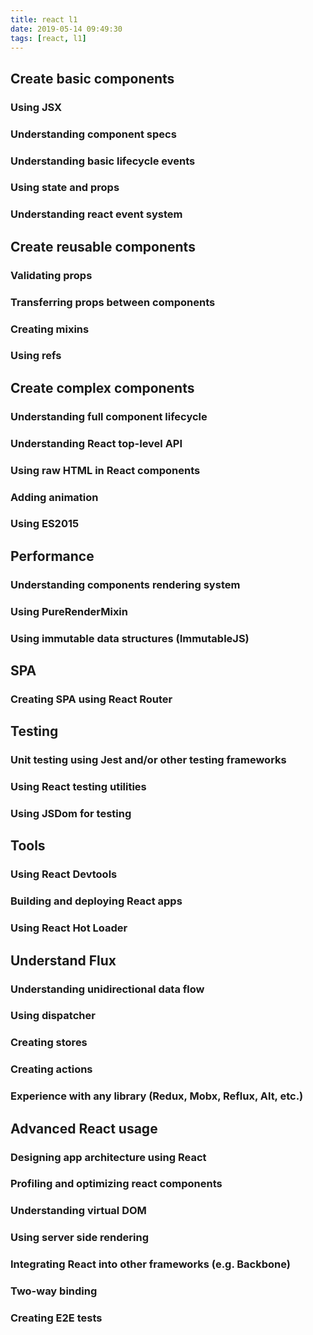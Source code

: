 ```yaml
---
title: react l1
date: 2019-05-14 09:49:30
tags: [react, l1]
---
```


## Create basic components

### Using JSX
### Understanding component specs
### Understanding basic lifecycle events
### Using state and props
### Understanding react event system

## Create reusable components

### Validating props
### Transferring props between components
### Creating mixins
### Using refs

## Create complex components

### Understanding full component lifecycle
### Understanding React top-level API
### Using raw HTML in React components
### Adding animation
### Using ES2015

## Performance

### Understanding components rendering system
### Using PureRenderMixin
### Using immutable data structures (ImmutableJS)

## SPA

### Creating SPA using React Router

## Testing

### Unit testing using Jest and/or other testing frameworks
### Using React testing utilities
### Using JSDom for testing

## Tools

### Using React Devtools
### Building and deploying React apps
### Using React Hot Loader

## Understand Flux

### Understanding unidirectional data flow
### Using dispatcher
### Creating stores
### Creating actions
### Experience with any library (Redux, Mobx, Reflux, Alt, etc.)

## Advanced React usage

### Designing app architecture using React
### Profiling and optimizing react components
### Understanding virtual DOM
### Using server side rendering
### Integrating React into other frameworks (e.g. Backbone)
### Two-way binding
### Creating E2E tests